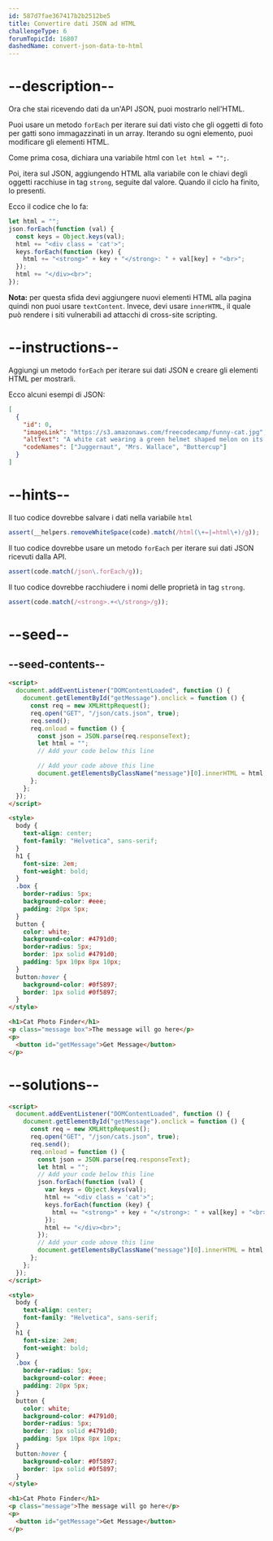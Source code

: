 ```yaml
---
id: 587d7fae367417b2b2512be5
title: Convertire dati JSON ad HTML
challengeType: 6
forumTopicId: 16807
dashedName: convert-json-data-to-html
---
```


# --description--

Ora che stai ricevendo dati da un'API JSON, puoi mostrarlo nell'HTML.

Puoi usare un metodo `forEach` per iterare sui dati visto che gli oggetti di foto per gatti sono immagazzinati in un array. Iterando su ogni elemento, puoi modificare gli elementi HTML.

Come prima cosa, dichiara una variabile html con `let html = "";`.

Poi, itera sul JSON, aggiungendo HTML alla variabile con le chiavi degli oggetti racchiuse in tag `strong`, seguite dal valore. Quando il ciclo ha finito, lo presenti.

Ecco il codice che lo fa:

```js
let html = "";
json.forEach(function (val) {
  const keys = Object.keys(val);
  html += "<div class = 'cat'>";
  keys.forEach(function (key) {
    html += "<strong>" + key + "</strong>: " + val[key] + "<br>";
  });
  html += "</div><br>";
});
```

**Nota:** per questa sfida devi aggiungere nuovi elementi HTML alla pagina quindi non puoi usare `textContent`. Invece, devi usare `innerHTML`, il quale può rendere i siti vulnerabili ad attacchi di cross-site scripting.

# --instructions--

Aggiungi un metodo `forEach` per iterare sui dati JSON e creare gli elementi HTML per mostrarli.

Ecco alcuni esempi di JSON:

```json
[
  {
    "id": 0,
    "imageLink": "https://s3.amazonaws.com/freecodecamp/funny-cat.jpg",
    "altText": "A white cat wearing a green helmet shaped melon on its head. ",
    "codeNames": ["Juggernaut", "Mrs. Wallace", "Buttercup"]
  }
]
```

# --hints--

Il tuo codice dovrebbe salvare i dati nella variabile `html`

```js
assert(__helpers.removeWhiteSpace(code).match(/html(\+=|=html\+)/g));
```

Il tuo codice dovrebbe usare un metodo `forEach` per iterare sui dati JSON ricevuti dalla API.

```js
assert(code.match(/json\.forEach/g));
```

Il tuo codice dovrebbe racchiudere i nomi delle proprietà in tag `strong`.

```js
assert(code.match(/<strong>.+<\/strong>/g));
```

# --seed--

## --seed-contents--

```html
<script>
  document.addEventListener("DOMContentLoaded", function () {
    document.getElementById("getMessage").onclick = function () {
      const req = new XMLHttpRequest();
      req.open("GET", "/json/cats.json", true);
      req.send();
      req.onload = function () {
        const json = JSON.parse(req.responseText);
        let html = "";
        // Add your code below this line

        // Add your code above this line
        document.getElementsByClassName("message")[0].innerHTML = html;
      };
    };
  });
</script>

<style>
  body {
    text-align: center;
    font-family: "Helvetica", sans-serif;
  }
  h1 {
    font-size: 2em;
    font-weight: bold;
  }
  .box {
    border-radius: 5px;
    background-color: #eee;
    padding: 20px 5px;
  }
  button {
    color: white;
    background-color: #4791d0;
    border-radius: 5px;
    border: 1px solid #4791d0;
    padding: 5px 10px 8px 10px;
  }
  button:hover {
    background-color: #0f5897;
    border: 1px solid #0f5897;
  }
</style>

<h1>Cat Photo Finder</h1>
<p class="message box">The message will go here</p>
<p>
  <button id="getMessage">Get Message</button>
</p>
```

# --solutions--

```html
<script>
  document.addEventListener("DOMContentLoaded", function () {
    document.getElementById("getMessage").onclick = function () {
      const req = new XMLHttpRequest();
      req.open("GET", "/json/cats.json", true);
      req.send();
      req.onload = function () {
        const json = JSON.parse(req.responseText);
        let html = "";
        // Add your code below this line
        json.forEach(function (val) {
          var keys = Object.keys(val);
          html += "<div class = 'cat'>";
          keys.forEach(function (key) {
            html += "<strong>" + key + "</strong>: " + val[key] + "<br>";
          });
          html += "</div><br>";
        });
        // Add your code above this line
        document.getElementsByClassName("message")[0].innerHTML = html;
      };
    };
  });
</script>

<style>
  body {
    text-align: center;
    font-family: "Helvetica", sans-serif;
  }
  h1 {
    font-size: 2em;
    font-weight: bold;
  }
  .box {
    border-radius: 5px;
    background-color: #eee;
    padding: 20px 5px;
  }
  button {
    color: white;
    background-color: #4791d0;
    border-radius: 5px;
    border: 1px solid #4791d0;
    padding: 5px 10px 8px 10px;
  }
  button:hover {
    background-color: #0f5897;
    border: 1px solid #0f5897;
  }
</style>

<h1>Cat Photo Finder</h1>
<p class="message">The message will go here</p>
<p>
  <button id="getMessage">Get Message</button>
</p>
```
